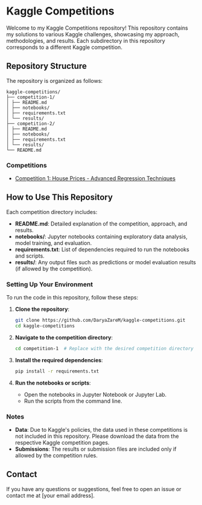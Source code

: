 # Kaggle Competitions

Welcome to my Kaggle Competitions repository! This repository contains my solutions to various Kaggle challenges, showcasing my approach, methodologies, and results. Each subdirectory in this repository corresponds to a different Kaggle competition.

## Repository Structure

The repository is organized as follows:
```
kaggle-competitions/
├── competition-1/
│ ├── README.md
│ ├── notebooks/
│ ├── requirements.txt
│ └── results/
├── competition-2/
│ ├── README.md
│ ├── notebooks/
│ ├── requirements.txt
│ └── results/
└── README.md
```

### Competitions

- [Competition 1: House Prices - Advanced Regression Techniques](competition-1/README.md)


## How to Use This Repository

Each competition directory includes:

- **README.md**: Detailed explanation of the competition, approach, and results.
- **notebooks/**: Jupyter notebooks containing exploratory data analysis, model training, and evaluation.
- **requirements.txt**: List of dependencies required to run the notebooks and scripts.
- **results/**: Any output files such as predictions or model evaluation results (if allowed by the competition).

### Setting Up Your Environment

To run the code in this repository, follow these steps:

1. **Clone the repository**:
    ```sh
    git clone https://github.com/DaryaZareM/kaggle-competitions.git
    cd kaggle-competitions
    ```

2. **Navigate to the competition directory**:
    ```sh
    cd competition-1  # Replace with the desired competition directory
    ```

3. **Install the required dependencies**:
    ```sh
    pip install -r requirements.txt
    ```

4. **Run the notebooks or scripts**:
    - Open the notebooks in Jupyter Notebook or Jupyter Lab.
    - Run the scripts from the command line.

### Notes

- **Data**: Due to Kaggle's policies, the data used in these competitions is not included in this repository. Please download the data from the respective Kaggle competition pages.
- **Submissions**: The results or submission files are included only if allowed by the competition rules.

## Contact

If you have any questions or suggestions, feel free to open an issue or contact me at [your email address].


